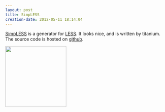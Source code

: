 ```yaml
---
layout: post
title: SimpLESS
creation-date: 2012-05-11 18:14:04
---
```

[SimpLESS](http://wearekiss.com/simpless) is a generator for [LESS](http://lesscss.org/).
It looks nice, and is written by titanium. The source code is hosted on [github](https://github.com/Paratron/SimpLESS).

<img src="{{site.paths.image}}/SimpLESS-1.3.jpg" width="192px"/>
